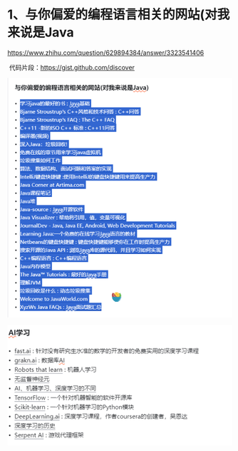 # 1、与你偏爱的编程语言相关的网站(对我来说是Java



https://www.zhihu.com/question/629894384/answer/3323541406



​	代码片段：https://gist.github.com/discover





![1711506384183](../../.vuepress/public/images/1711506384183.png)







![1711507624393](../../.vuepress/public/images/1711507624393.png)











































































